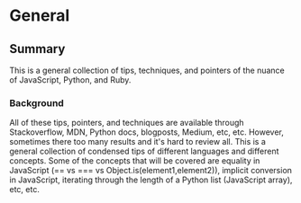 # General

## Summary
This is a general collection of tips, techniques, and pointers of the nuance of JavaScript, Python, and Ruby. 

### Background
All of these tips, pointers, and techniques are available through Stackoverflow, MDN, Python docs, blogposts, Medium, etc, etc. However, sometimes there too many results and it's hard to review all.  This is a general collection of condensed tips of different languages and different concepts. Some of the concepts that will be covered are equality in JavaScript (== vs === vs Object.is(element1,element2)), implicit conversion in JavaScript, iterating through the length of a Python list (JavaScript array), etc, etc.